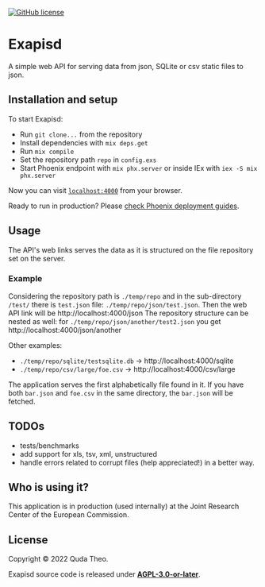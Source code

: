 [![GitHub license](https://img.shields.io/github/license/huqedato/Exapisd)](https://github.com/huqedato/Exapisd)

# Exapisd
A simple web API for serving data from json, SQLite or csv static files to json.

## Installation and setup

To start Exapisd:

  * Run `git clone...` from the repository
  * Install dependencies with `mix deps.get`
  * Run `mix compile`
  * Set the repository path `repo` in `config.exs` 
  * Start Phoenix endpoint with `mix phx.server` or inside IEx with `iex -S mix phx.server`

Now you can visit [`localhost:4000`](http://localhost:4000) from your browser.

Ready to run in production? Please [check Phoenix deployment guides](https://hexdocs.pm/phoenix/deployment.html).

## Usage
The API's web links serves the data as it is structured on the file repository set on the server.
### Example
Considering the repository path is `./temp/repo` and in the sub-directory `/test/` there is `test.json` file:
`./temp/repo/json/test.json`. Then the web API link will be http://localhost:4000/json
The repository structure can be nested as well: for `./temp/repo/json/another/test2.json` you get http://localhost:4000/json/another

Other examples:
 - `./temp/repo/sqlite/testsqlite.db` -> http://localhost:4000/sqlite
 - `./temp/repo/csv/large/foe.csv` -> http://localhost:4000/csv/large

The application serves the first alphabetically file found in it. If you have both `bar.json` and `foe.csv` in the same directory, the `bar.json` will be fetched. 

## TODOs
 - tests/benchmarks
 - add support for xls, tsv, xml, unstructured
 - handle errors related to corrupt files (help appreciated!) in a better way.

## Who is using it?
This application is in production (used internally) at the Joint Research Center of the European Commission.

## License
Copyright © 2022 Quda Theo.

Exapisd source code is released under **[AGPL-3.0-or-later](https://www.gnu.org/licenses/agpl-3.0.html)**.
